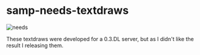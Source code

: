 # samp-needs-textdraws



![needs](https://github.com/melissa-silva/teste2/assets/86012247/8c925b71-b6c4-4b63-98ca-be66d303f689)


These textdraws were developed for a 0.3.DL server, but as I didn't like the result I releasing them.





